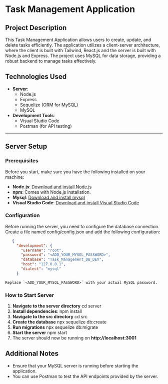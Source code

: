 # Task Management Application

## Project Description
This Task Management Application allows users to create, update, and delete tasks efficiently. The application utilizes a client-server architecture, where the client is built with Tailwind, React.js and the server is built with Node.js and Express. The project uses MySQL for data storage, providing a robust backend to manage tasks effectively.

## Technologies Used
- **Server**: 
  - Node.js
  - Express
  - Sequelize (ORM for MySQL)
  - MySQL
- **Development Tools**:
  - Visual Studio Code
  - Postman (for API testing)

---

## Server Setup

### Prerequisites
Before you start, make sure you have the following installed on your machine:
- **Node.js**: [Download and install Node.js](https://nodejs.org/)
- **npm**: Comes with Node.js installation.
- **Mysql**: [Download and install mysql](https://www.mysql.com/)
- **Visual Studio Code**: [Download and install Visual Studio Code](https://code.visualstudio.com/)

### Configuration
Before running the server, you need to configure the database connection. Create a file named config/config.json and add the following configuration:

 ```json
    {
      "development": {
        "username": "root",
        "password": "<ADD_YOUR_MYSQL_PASSWORD>",
        "database": "Task_Management_DB_DEV",
        "host": "127.0.0.1",
        "dialect": "mysql"
      }
 ```
    Replace `<ADD_YOUR_MYSQL_PASSWORD>` with your actual MySQL password.

### How to Start Server
1. **Navigate to the server directory**
    cd server
2. **Install dependencies**:
   npm install
3. **Navigate to the src directory**
   cd src
4. **Create the database**
    npx sequelize db:create
5. **Run migrations**
    npx sequelize db:migrate
6. **Start the server**
    npm start
7. The server should now be running on **http://localhost:3001**

## Additional Notes
- Ensure that your MySQL server is running before starting the application.
- You can use Postman to test the API endpoints provided by the server.
